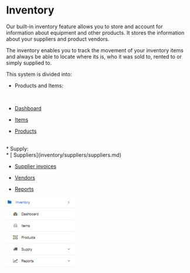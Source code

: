 Inventory
=======

Our built-in inventory feature allows you to store and account for information about equipment and other products. It stores the information about your suppliers and product vendors.

The inventory enables you to track the movement of your inventory items and always be able to locate where its is, who it was sold to, rented to or simply supplied to.


This system is divided into:
<br>
* Products and Items:
<br>

* [ Dashboard](inventory/dashboard/dashboard.md)

* [ Items](inventory/items/items.md)

* [ Products](inventory/products/products.md)
<br>
* Supply:
<br>
* [ Suppliers](inventory/suppliers/suppliers.md)

* [ Supplier invoices](inventory/supplier_invoices/supplier_invoices.md)

* [ Vendors](inventory/vendors/vendors.md)

* [Reports](inventory/reports/reports.md)

![Inventory](inventory.png)
